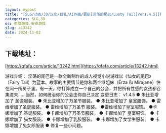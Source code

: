 ```yaml
---
layout: mypost
title: "[SLG/动态/3D/汉化/巨乳/AI作画/更新]淫荡的尾巴/Lusty Tail[Ver1.4.5][PC+安卓/400M]"
categories: SLG,3D
os: 电脑游戏,安卓游戏
slug: a13242
date: 2024-11-02
---
```


## 下载地址：

[https://qfafa.com/article/13242.html](https://qfafa.com/article/13242.html)

游戏介绍：
淫荡的尾巴是一款全新制作的成人视觉小说游戏以《仙女的尾巴》（Fairy Tail）为蓝本。故事的主要情节是你和两个继姐妹（Erza 和 Mirajane）住在同一所房子里。有一天，你打算成立一个自己的公会，并把所有性感的女孩都召集进来……当然，如何统治你的公会由你自己决定
变更日志：
v1.4.5
● 朱比亚增加了 圣诞服装。
● 朱比亚增加了万圣节服装。
● 朱比亚增加了 皇室服饰。
● 雷维增加了圣诞服装。
● 雷维增加了万圣节 服装。
●雷维增加了皇室服饰。
●卡娜增加了 圣诞服装。
●卡娜增加了万圣节服装。
● 卡娜增加了 皇室服饰。
● 卡娜增加了 猫女服装。
● 卡娜增加了乳胶服装。
● 卡娜增加了女学生服装。
● 卡娜增加了兔女郎服装
● 修复一些小问题。